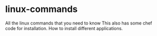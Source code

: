 # linux-commands
All the linux commands that you need to know
This also has some chef code for installation.
How to install different applications.
